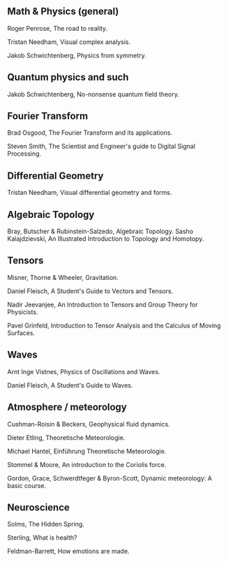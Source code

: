 ## Math & Physics (general)

Roger Penrose, The road to reality.

Tristan Needham, Visual complex analysis.

Jakob Schwichtenberg, Physics from symmetry.


## Quantum physics and such

Jakob Schwichtenberg, No-nonsense quantum field theory.


## Fourier Transform

Brad Osgood, The Fourier Transform and its applications.

Steven Smith, The Scientist and Engineer's guide to Digital Signal Processing.


## Differential Geometry

Tristan Needham, Visual differential geometry and forms.


## Algebraic Topology

Bray, Butscher & Rubinstein-Salzedo, Algebraic Topology.
Sasho Kalajdzievski, An Illustrated Introduction to Topology and Homotopy.

## Tensors

Misner, Thorne & Wheeler, Gravitation.

Daniel Fleisch, A Student's Guide to Vectors and Tensors.

Nadir Jeevanjee, An Introduction to Tensors and Group Theory for Physicists.

Pavel Grinfeld, Introduction to Tensor Analysis and the Calculus of Moving Surfaces.


## Waves

Arnt Inge Vistnes, Physics of Oscillations and Waves.

Daniel Fleisch, A Student's Guide to Waves.


## Atmosphere / meteorology

Cushman-Roisin & Beckers, Geophysical fluid dynamics.

Dieter Etling, Theoretische Meteorologie.

Michael Hantel, Einführung Theoretische Meteorologie.

Stommel & Moore, An introduction to the Coriolis force.

Gordon, Grace, Schwerdtfeger & Byron-Scott, Dynamic meteorology: A basic course.


## Neuroscience

Solms, The Hidden Spring.

Sterling, What is health?

Feldman-Barrett, How emotions are made.
